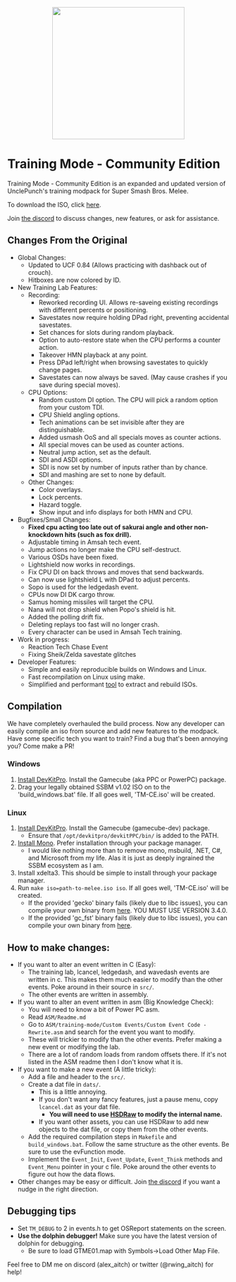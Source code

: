 ﻿<p align="center"><img src="Logos/Training-Mode-banner.png"  alt=""  width="300"/></p>

# Training Mode - Community Edition

Training Mode - Community Edition is an expanded and updated version of UnclePunch's training modpack for Super Smash Bros. Melee.

To download the ISO, click [here](https://github.com/AlexanderHarrison/TrainingMode-CommunityEdition/releases/latest).

Join [the discord](https://discord.gg/2Khb8CVP7A) to discuss changes, new features, or ask for assistance.

## Changes From the Original
- Global Changes:
    - Updated to UCF 0.84 (Allows practicing with dashback out of crouch).
    - Hitboxes are now colored by ID.
- New Training Lab Features:
    - Recording:
        - Reworked recording UI. Allows re-saveing existing recordings with different percents or positioning.
        - Savestates now require holding DPad right, preventing accidental savestates.
        - Set chances for slots during random playback.
        - Option to auto-restore state when the CPU performs a counter action.
        - Takeover HMN playback at any point.
        - Press DPad left/right when browsing savestates to quickly change pages.
        - Savestates can now always be saved. (May cause crashes if you save during special moves).
    - CPU Options:
        - Random custom DI option. The CPU will pick a random option from your custom TDI.
        - CPU Shield angling options.
        - Tech animations can be set invisible after they are distinguishable.
        - Added usmash OoS and all specials moves as counter actions.
        - All special moves can be used as counter actions.
        - Neutral jump action, set as the default.
        - SDI and ASDI options.
        - SDI is now set by number of inputs rather than by chance.
        - SDI and mashing are set to none by default.
    - Other Changes:
        - Color overlays.
        - Lock percents.
        - Hazard toggle.
        - Show input and info displays for both HMN and CPU.
- Bugfixes/Small Changes:
    - **Fixed cpu acting too late out of sakurai angle and other non-knockdown hits (such as fox drill).**
    - Adjustable timing in Amsah tech event.
    - Jump actions no longer make the CPU self-destruct.
    - Various OSDs have been fixed.
    - Lightshield now works in recordings.
    - Fix CPU DI on back throws and moves that send backwards.
    - Can now use lightshield L with DPad to adjust percents.
    - Sopo is used for the ledgedash event.
    - CPUs now DI DK cargo throw.
    - Samus homing missiles will target the CPU.
    - Nana will not drop shield when Popo's shield is hit.
    - Added the polling drift fix.
    - Deleting replays too fast will no longer crash.
    - Every character can be used in Amsah Tech training.
- Work in progress:
    - Reaction Tech Chase Event
    - Fixing Sheik/Zelda savestate glitches
- Developer Features:
    - Simple and easily reproducible builds on Windows and Linux.
    - Fast recompilation on Linux using make.
    - Simplified and performant [tool](https://github.com/AlexanderHarrison/gc_fst) to extract and rebuild ISOs.

## Compilation

We have completely overhauled the build process.
Now any developer can easily compile an iso from source and add new features to the modpack.
Have some specific tech you want to train? Find a bug that's been annoying you? Come make a PR!

### Windows
1. [Install DevKitPro](https://github.com/devkitPro/installer/releases/latest). Install the Gamecube (aka PPC or PowerPC) package.
2. Drag your legally obtained SSBM v1.02 ISO on to the 'build_windows.bat' file. If all goes well, 'TM-CE.iso' will be created.

### Linux
1. [Install DevKitPro](https://devkitpro.org/wiki/Getting_Started#Unix-like_platforms). Install the Gamecube (gamecube-dev) package.
    - Ensure that `/opt/devkitpro/devkitPPC/bin/` is added to the PATH.
2. [Install Mono](https://www.mono-project.com/download/stable/#download-lin). Prefer installation through your package manager.
    - I would like nothing more than to remove mono, msbuild, .NET, C#, and Microsoft from my life. 
    Alas it is just as deeply ingrained the SSBM ecosystem as I am.
3. Install xdelta3. This should be simple to install through your package manager.
4. Run `make iso=path-to-melee.iso iso`. If all goes well, 'TM-CE.iso' will be created.
    - If the provided 'gecko' binary fails (likely due to libc issues), you can compile your own binary from [here](https://github.com/JLaferri/gecko). YOU MUST USE VERSION 3.4.0.
    - If the provided 'gc_fst' binary fails (likely due to libc issues), you can compile your own binary from [here](https://github.com/AlexanderHarrison/gc_fst).

## How to make changes:  
- If you want to alter an event written in C (Easy):
    - The training lab, lcancel, ledgedash, and wavedash events are written in c. This makes them much easier to modify than the other events. Poke around in their source in `src/`.
    - The other events are written in assembly. 
- If you want to alter an event written in asm (Big Knowledge Check):
    - You will need to know a bit of Power PC asm.
    - Read `ASM/Readme.md`
    - Go to `ASM/training-mode/Custom Events/Custom Event Code - Rewrite.asm` and search for the event you want to modify.
    - These will trickier to modify than the other events. Prefer making a new event or modifying the lab.
    - There are a lot of random loads from random offsets there. If it's not listed in the ASM readme then I don't know what it is.
- If you want to make a new event (A little tricky):
    - Add a file and header to the `src/`.
    - Create a dat file in `dats/`.
        - This is a little annoying.
        - If you don't want any fancy features, just a pause menu, copy `lcancel.dat` as your dat file.
            - **You will need to use [HSDRaw](https://github.com/Ploaj/HSDLib) to modify the internal name.**
        - If you want other assets, you can use HSDRaw to add new objects to the dat file, or copy them from the other events.
    - Add the required compilation steps in `Makefile` and `build_windows.bat`. Follow the same structure as the other events. Be sure to use the evFunction mode.
    - Implement the `Event_Init`, `Event_Update`, `Event_Think` methods and `Event_Menu` pointer in your c file. Poke around the other events to figure out how the data flows.
- Other changes may be easy or difficult. Join [the discord](https://discord.gg/2Khb8CVP7A) if you want a nudge in the right direction.

## Debugging tips
- Set `TM_DEBUG` to 2 in events.h to get OSReport statements on the screen.
- **Use the dolphin debugger!** Make sure you have the latest version of dolphin for debugging.
    - Be sure to load GTME01.map with Symbols->Load Other Map File.

Feel free to DM me on discord (alex_aitch) or twitter (@rwing_aitch) for help!
